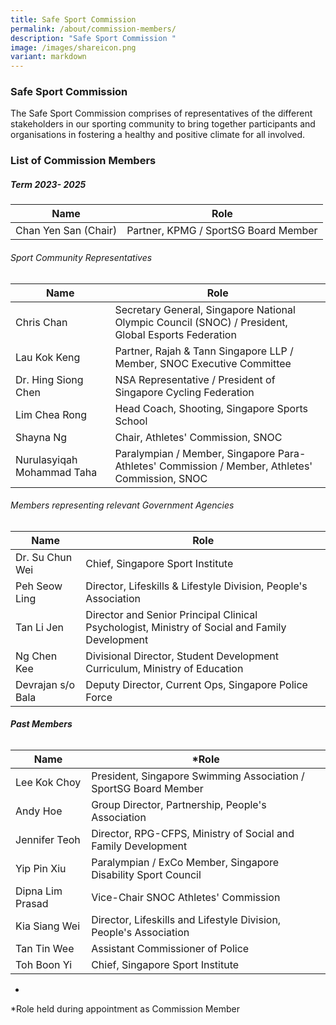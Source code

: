 ```yaml
---
title: Safe Sport Commission
permalink: /about/commission-members/
description: "Safe Sport Commission "
image: /images/shareicon.png
variant: markdown
---
```

### **Safe Sport Commission** 

The Safe Sport Commission comprises of representatives of the different stakeholders in our sporting community to bring together participants and organisations in fostering a healthy and positive climate for all involved.

### **List of Commission Members** 
##### Term 2023- 2025


	
| Name | Role| 
| -------- | -------- |
| Chan Yen San (Chair)     | Partner, KPMG / SportSG Board Member|   

###### Sport Community Representatives

	
| Name | Role| 
| -------- | ---------------|
| Chris Chan     | Secretary General, Singapore National Olympic Council (SNOC) / President, Global Esports  Federation  |
| Lau Kok Keng    | Partner, Rajah & Tann Singapore LLP  / Member, SNOC Executive Committee    | 
| Dr. Hing Siong Chen   | NSA Representative / President of Singapore Cycling Federation | 
| Lim Chea Rong     | Head Coach, Shooting, Singapore Sports School     |
| Shayna Ng    |Chair, Athletes' Commission, SNOC     |
| Nurulasyiqah Mohammad Taha     | Paralympian / Member, Singapore Para-Athletes' Commission / Member, Athletes' Commission, SNOC  |  

 
###### Members representing relevant Government Agencies

	
| Name | Role| 
| ------------  | ---------- |
| Dr. Su Chun Wei      | Chief, Singapore Sport Institute |
| Peh Seow Ling     | Director, Lifeskills & Lifestyle Division, People's Association | 
| Tan Li Jen  | Director and Senior Principal Clinical Psychologist, Ministry of Social and Family Development     |
| Ng Chen Kee   | Divisional Director, Student Development Curriculum, Ministry of Education   |
| Devrajan s/o Bala  | Deputy Director, Current Ops, Singapore Police Force  |


###### **Past Members**

	 
| Name | *Role| 
| ------------  | ---------- |
| Lee Kok Choy      | President, Singapore Swimming Association / SportSG Board Member |
| Andy Hoe     | Group Director, Partnership, People's Association | 
| Jennifer Teoh  | Director, RPG-CFPS, Ministry of Social and Family Development     |
| Yip Pin Xiu  | Paralympian / ExCo Member, Singapore Disability Sport Council     |
| Dipna Lim Prasad      | Vice-Chair SNOC Athletes' Commission |
| Kia Siang Wei    | Director, Lifeskills and Lifestyle Division, People's Association | 
| Tan Tin Wee  | Assistant Commissioner of Police   |
| Toh Boon Yi  | Chief, Singapore Sport Institute    |

*
*Role held during appointment as Commission Member